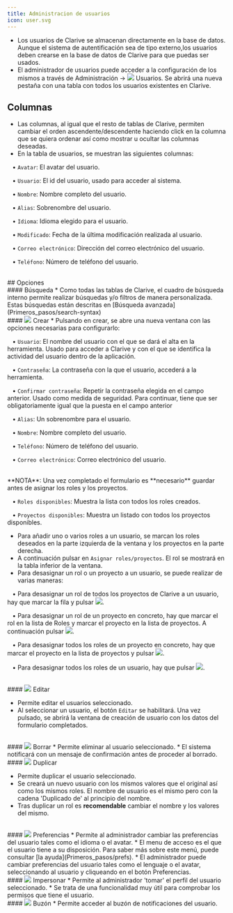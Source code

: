 ```yaml
---
title: Administracion de usuarios
icon: user.svg
---
```

* Los usuarios de Clarive se almacenan directamente en la base de datos. Aunque el sistema de autentificación sea de tipo externo,los usuarios deben crearse en la base de datos de Clarive para que puedas ser usados.
* El administrador de usuarios puede acceder a la configuración de los mismos a través de Administración → <img src="/static/images/icons/user.svg" /> Usuarios. Se abrirá una nueva pestaña con una tabla con todos los usuarios existentes en Clarive.


## Columnas
* Las columnas, al igual que el resto de tablas de Clarive, permiten cambiar el orden ascendente/descendente haciendo click en la columna que se quiera ordenar así como mostrar u ocultar las columnas deseadas.<br />
* En la tabla de usuarios, se muestran las siguientes columnas: <br />

&nbsp; &nbsp;• `Avatar`: El avatar del usuario. <br />

&nbsp; &nbsp;• `Usuario`: El id del usuario, usado para acceder al sistema. <br />

&nbsp; &nbsp;• `Nombre`: Nombre completo del usuario. <br />

&nbsp; &nbsp;• `Alias`: Sobrenombre del usuario. <br />

&nbsp; &nbsp;• `Idioma`: Idioma elegido para el usuario. <br />

&nbsp; &nbsp;• `Modificado`: Fecha de la última modificación realizada al usuario. <br /> 

&nbsp; &nbsp;• `Correo electrónico`: Dirección del correo electrónico del usuario. <br />

&nbsp; &nbsp;• `Teléfono`: Número de teléfono del usuario. <br />


<br />
## Opciones

<br />
#### Búsqueda
* Como todas las tablas de Clarive, el cuadro de búsqueda interno permite realizar búsquedas y/o filtros de manera personalizada. Estas búsquedas están descritas en [Búsqueda avanzada](Primeros_pasos/search-syntax)

<br />
#### <img src="/static/images/icons/add.svg" /> Crear
* Pulsando en crear, se abre una nueva ventana con las opciones necesarias para configurarlo: <br />

&nbsp; &nbsp;• `Usuario`: El nombre del usuario con el que se dará el alta en la herramienta. Usado para acceder a Clarive y con el que se identifica la actividad del usuario dentro de la aplicación. <br />

&nbsp; &nbsp;• `Contraseña`: La contraseña con la que el usuario, accederá a la herramienta. <br />

&nbsp; &nbsp;• `Confirmar contraseña`: Repetir la contraseña elegida en el campo anterior. Usado como medida de seguridad. Para continuar, tiene que ser obligatoriamente igual que la puesta en el campo anterior <br />

&nbsp; &nbsp;• `Alias`: Un sobrenombre para el usuario. <br />

&nbsp; &nbsp;• `Nombre`: Nombre completo del usuario. <br />

&nbsp; &nbsp;• `Teléfono`: Número de teléfono del usuario. <br />

&nbsp; &nbsp;• `Correo electrónico`: Correo electrónico del usuario. <br />

<br />
**NOTA**: Una vez completado el formulario es **necesario** guardar antes de asignar los roles y los proyectos. 

<br />

&nbsp; &nbsp;• `Roles disponibles`: Muestra la lista con todos los roles creados. <br />

&nbsp; &nbsp;• `Proyectos disponibles`: Muestra un listado con todos los proyectos disponibles. <br />


* Para añadir uno o varios roles a un usuario, se marcan los roles deseados en la parte izquierda de la ventana y los proyectos en la parte derecha.
* A continuación pulsar en `Asignar roles/proyectos`. El rol se mostrará en la tabla inferior de la ventana. 
* Para desasignar un rol o un proyecto a un usuario, se puede realizar de varias maneras:

&nbsp; &nbsp;• Para desasignar un rol de todos los proyectos de Clarive a un usuario, hay que marcar la fila y pulsar <img src="/static/images/icons/delete_red.png" />.

&nbsp; &nbsp;• Para desasignar un rol de un proyecto en concreto, hay que marcar el rol en la lista de Roles y marcar el proyecto en la lista de proyectos. A continuación pulsar <img src="/static/images/icons/key_delete.png" />.

&nbsp; &nbsp;• Para desasignar todos los roles de un proyecto en concreto, hay que marcar el proyecto en la lista de proyectos y pulsar <img src="/static/images/icons/key_delete.png" />. <br />


&nbsp; &nbsp;• Para desasignar todos los roles de un usuario, hay que pulsar <img src="/static/images/icons/del_all.png" />.  <br />


<br />
#### <img src="/static/images/icons/edit.svg" /> Editar

* Permite editar el usuarios seleccionado.
* Al seleccionar un usuario, el botón `Editar` se habilitará. Una vez pulsado, se abrirá la ventana de creación de usuario con los datos del formulario completados.


<br />
#### <img src="/static/images/icons/delete_.png" /> Borrar
* Permite eliminar al usuario seleccionado. 
* El sistema notificará con un mensaje de confirmación antes de proceder al borrado.


<br />
#### <img src="/static/images/icons/copy.gif" /> Duplicar

* Permite duplicar el usuario seleccionado. 
* Se creará un nuevo usuario con los mismos valores que el original así como los mismos roles. El nombre de usuario es el mismo pero con la cadena 'Duplicado de' al principio del nombre. 
* Tras duplicar un rol es **recomendable** cambiar el nombre y los valores del mismo.

<br />
#### <img src="/static/images/icons/prefs.png" /> Preferencias
* Permite al administrador cambiar las preferencias del usuario tales como el idioma o el avatar.
* El menu de acceso es el que el usuario tiene a su disposición. Para saber más sobre este menú, puede consultar [la ayuda](Primeros_pasos/prefs).
* El administrador puede cambiar preferencias del usuario tales como el lenguaje o el avatar, seleccionando al usuario y cliqueando en el botón Preferencias.



<br />
#### <img src="/static/images/icons/surrogate.png" /> Impersonar
* Permite al administrador 'tomar' el perfil del usuario seleccionado.
* Se trata de una funcionalidad muy útil para comprobar los permisos que tiene el usuario.

<br />
#### <img src="/static/images/icons/envelope.png" /> Buzón
* Permite acceder al buzón de notificaciones del usuario.